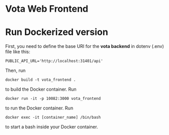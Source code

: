 # Vota Web Frontend

# Run Dockerized version

First, you need to define the base URI for the **vota backend** in dotenv (.env) file like this:

```
PUBLIC_API_URL='http://localhost:31401/api'
```

Then, run

    docker build -t vota_frontend .

to build the Docker container. Run 

    docker run -it -p 10082:3000 vota_frontend

to run the Docker container. Run

    docker exec -it [container_name] /bin/bash

to start a bash inside your Docker container.